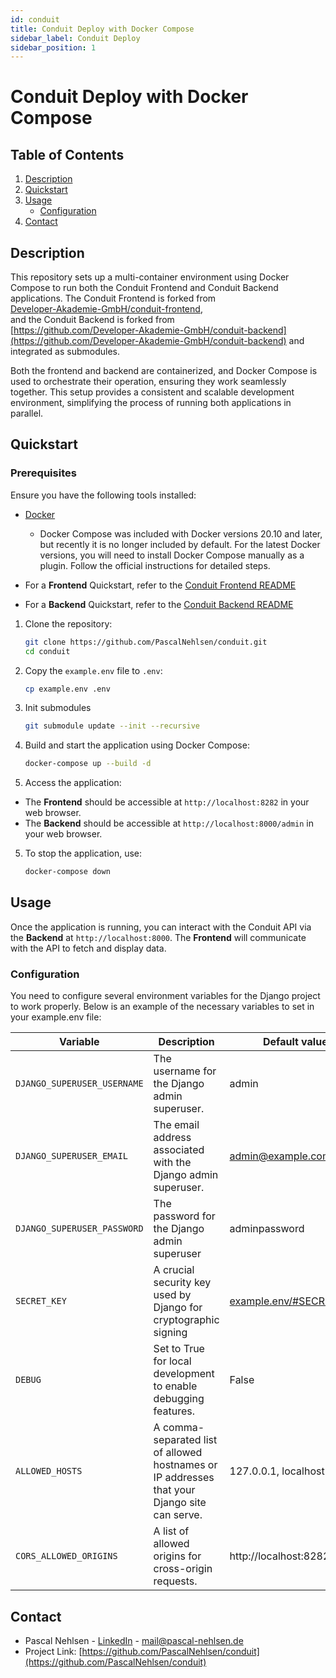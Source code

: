 ```yaml
---
id: conduit
title: Conduit Deploy with Docker Compose
sidebar_label: Conduit Deploy
sidebar_position: 1
---
```


# Conduit Deploy with Docker Compose

## Table of Contents

1. [Description](#description)
2. [Quickstart](#quickstart)
3. [Usage](#usage)
   - [Configuration](#configuration)
4. [Contact](#contact)

## Description

This repository sets up a multi-container environment using Docker Compose to run both the Conduit Frontend and Conduit Backend applications.
The Conduit Frontend is forked from <br /> [Developer-Akademie-GmbH/conduit-frontend](https://github.com/Developer-Akademie-GmbH/conduit-frontend), <br /> and the Conduit Backend is forked from <br /> [https://github.com/Developer-Akademie-GmbH/conduit-backend](https://github.com/Developer-Akademie-GmbH/conduit-backend) and integrated as submodules.

Both the frontend and backend are containerized, and Docker Compose is used to orchestrate their operation, ensuring they work seamlessly together. This setup provides a consistent and scalable development environment, simplifying the process of running both applications in parallel.

## Quickstart

### Prerequisites

Ensure you have the following tools installed:

- [Docker](https://www.docker.com/products/docker-desktop)

  - Docker Compose was included with Docker versions 20.10 and later, but recently it is no longer included by default. For the latest Docker versions, you will need to install Docker Compose manually as a plugin. Follow the official instructions for detailed steps.

- For a **Frontend** Quickstart, refer to the [Conduit Frontend README](https://github.com/Developer-Akademie-GmbH/conduit-frontend/blob/master/README.md)
- For a **Backend** Quickstart, refer to the [Conduit Backend README](https://github.com/Developer-Akademie-GmbH/conduit-backend/blob/master/README.md)

1. Clone the repository:

   ```bash
   git clone https://github.com/PascalNehlsen/conduit.git
   cd conduit
   ```

2. Copy the `example.env` file to `.env`:

   ```bash
   cp example.env .env
   ```

3. Init submodules

   ```bash
   git submodule update --init --recursive
   ```

4. Build and start the application using Docker Compose:

   ```bash
   docker-compose up --build -d
   ```

5. Access the application:

- The **Frontend** should be accessible at `http://localhost:8282` in your web browser.
- The **Backend** should be accessible at `http://localhost:8000/admin` in your web browser.

5. To stop the application, use:
   ```bash
   docker-compose down
   ```

## Usage

Once the application is running, you can interact with the Conduit API via the **Backend** at `http://localhost:8000`. The **Frontend** will communicate with the API to fetch and display data.

### Configuration

You need to configure several environment variables for the Django project to work properly. Below is an example of the necessary variables to set in your example.env file:

| Variable                    | Description                                                                                  | Default value                            |
| --------------------------- | -------------------------------------------------------------------------------------------- | ---------------------------------------- |
| `DJANGO_SUPERUSER_USERNAME` | The username for the Django admin superuser.                                                 | admin                                    |
| `DJANGO_SUPERUSER_EMAIL`    | The email address associated with the Django admin superuser.                                | admin@example.com                        |
| `DJANGO_SUPERUSER_PASSWORD` | The password for the Django admin superuser                                                  | adminpassword                            |
| `SECRET_KEY`                | A crucial security key used by Django for cryptographic signing                              | [example.env/#SECRET_KEY](./example.env) |
| `DEBUG`                     | Set to True for local development to enable debugging features.                              | False                                    |
| `ALLOWED_HOSTS`             | A comma-separated list of allowed hostnames or IP addresses that your Django site can serve. | 127.0.0.1, localhost                     |
| `CORS_ALLOWED_ORIGINS`      | A list of allowed origins for cross-origin requests.                                         | http://localhost:8282                    |

## Contact

- Pascal Nehlsen - [LinkedIn](https://www.linkedin.com/in/pascal-nehlsen) - [mail@pascal-nehlsen.de](mailto:mail@pascal-nehlsen.de)
- Project Link: [https://github.com/PascalNehlsen/conduit](https://github.com/PascalNehlsen/conduit)
